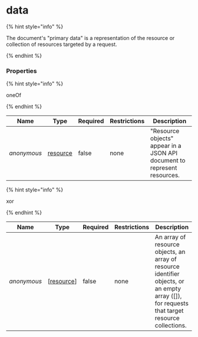 
# data

{% hint style="info" %}

The document's "primary data" is a representation of the resource or collection of resources targeted by a request.

{% endhint %}

### Properties

{% hint style="info" %}

oneOf

{% endhint %}

|Name|Type|Required|Restrictions|Description|
|---|---|---|---|---|
|*anonymous*|[resource](/schema/resource.md)|false|none|"Resource objects" appear in a JSON API document to represent resources.|

{% hint style="info" %}

xor

{% endhint %}

|Name|Type|Required|Restrictions|Description|
|---|---|---|---|---|
|*anonymous*|[[resource](/schema/resource.md)]|false|none|An array of resource objects, an array of resource identifier objects, or an empty array ([]), for requests that target resource collections.|

